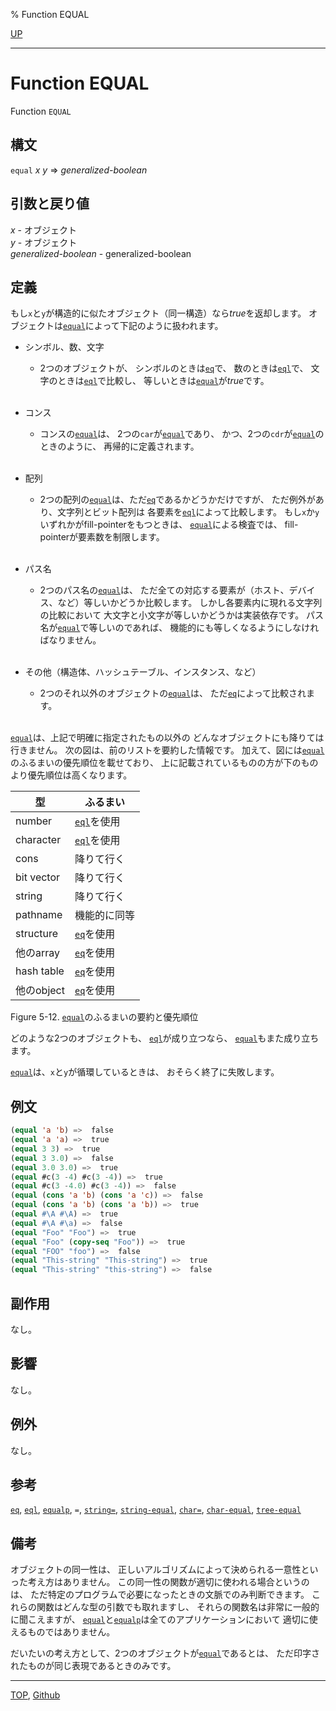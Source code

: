 % Function EQUAL

[UP](5.3.html)  

---

# Function **EQUAL**


Function `EQUAL`


## 構文

`equal` *x* *y* => *generalized-boolean*


## 引数と戻り値

*x* - オブジェクト  
*y* - オブジェクト  
*generalized-boolean* - generalized-boolean


## 定義

もし`x`と`y`が構造的に似たオブジェクト（同一構造）なら*true*を返却します。
オブジェクトは[`equal`](5.3.equal.html)によって下記のように扱われます。

- シンボル、数、文字
  - 2つのオブジェクトが、
    シンボルのときは[`eq`](5.3.eq.html)で、
    数のときは[`eql`](5.3.eql-function.html)で、
    文字のときは[`eql`](5.3.eql-function.html)で比較し、
    等しいときは[`equal`](5.3.equal.html)が*true*です。
    <br><br>

- コンス
  - コンスの[`equal`](5.3.equal.html)は、
    2つの`car`が[`equal`](5.3.equal.html)であり、
    かつ、2つの`cdr`が[`equal`](5.3.equal.html)のときのように、
    再帰的に定義されます。
    <br><br>

- 配列
  - 2つの配列の[`equal`](5.3.equal.html)は、ただ[`eq`](5.3.eq.html)であるかどうかだけですが、
    ただ例外があり、文字列とビット配列は
    各要素を[`eql`](5.3.eql-function.html)によって比較します。
    もし`x`か`y`いずれかがfill-pointerをもつときは、
    [`equal`](5.3.equal.html)による検査では、
    fill-pointerが要素数を制限します。
    <br><br>

- パス名
  - 2つのパス名の[`equal`](5.3.equal.html)は、
    ただ全ての対応する要素が（ホスト、デバイス、など）等しいかどうか比較します。
    しかし各要素内に現れる文字列の比較において
    大文字と小文字が等しいかどうかは実装依存です。
    パス名が[`equal`](5.3.equal.html)で等しいのであれば、
    機能的にも等しくなるようにしなければなりません。
    <br><br>

- その他（構造体、ハッシュテーブル、インスタンス、など）
  - 2つのそれ以外のオブジェクトの[`equal`](5.3.equal.html)は、
    ただ[`eq`](5.3.eq.html)によって比較されます。
    <br><br>

[`equal`](5.3.equal.html)は、上記で明確に指定されたもの以外の
どんなオブジェクトにも降りては行きません。
次の図は、前のリストを要約した情報です。
加えて、図には[`equal`](5.3.equal.html)のふるまいの優先順位を載せており、
上に記載されているものの方が下のものより優先順位は高くなります。

|型            |ふるまい                  |
|--------------|--------------------------|
|number        |[`eql`](5.3.eql-function.html)を使用 |
|character     |[`eql`](5.3.eql-function.html)を使用 |
|cons          |降りて行く                |
|bit vector    |降りて行く                |
|string        |降りて行く                |
|pathname      |機能的に同等              |
|structure     |[`eq`](5.3.eq.html)を使用           |
|他のarray     |[`eq`](5.3.eq.html)を使用           |
|hash table    |[`eq`](5.3.eq.html)を使用           |
|他のobject    |[`eq`](5.3.eq.html)を使用           |

Figure 5-12. [`equal`](5.3.equal.html)のふるまいの要約と優先順位

どのような2つのオブジェクトも、
[`eql`](5.3.eql-function.html)が成り立つなら、
[`equal`](5.3.equal.html)もまた成り立ちます。

[`equal`](5.3.equal.html)は、`x`と`y`が循環しているときは、
おそらく終了に失敗します。


## 例文

```lisp
(equal 'a 'b) =>  false
(equal 'a 'a) =>  true
(equal 3 3) =>  true
(equal 3 3.0) =>  false
(equal 3.0 3.0) =>  true
(equal #c(3 -4) #c(3 -4)) =>  true
(equal #c(3 -4.0) #c(3 -4)) =>  false
(equal (cons 'a 'b) (cons 'a 'c)) =>  false
(equal (cons 'a 'b) (cons 'a 'b)) =>  true
(equal #\A #\A) =>  true
(equal #\A #\a) =>  false
(equal "Foo" "Foo") =>  true
(equal "Foo" (copy-seq "Foo")) =>  true
(equal "FOO" "foo") =>  false
(equal "This-string" "This-string") =>  true
(equal "This-string" "this-string") =>  false
```


## 副作用

なし。


## 影響

なし。


## 例外

なし。


## 参考

[`eq`](5.3.eq.html),
[`eql`](5.3.eql-function.html),
[`equalp`](5.3.equalp.html),
`=`,
[`string=`](16.2.string-equal.html),
[`string-equal`](16.2.string-equal.html),
[`char=`](13.2.char-equal.html),
[`char-equal`](13.2.char-equal.html),
[`tree-equal`](14.2.tree-equal.html)


## 備考

オブジェクトの同一性は、
正しいアルゴリズムによって決められる一意性といった考え方はありません。
この同一性の関数が適切に使われる場合というのは、
ただ特定のプログラムで必要になったときの文脈でのみ判断できます。
これらの関数はどんな型の引数でも取れますし、
それらの関数名は非常に一般的に聞こえますが、
[`equal`](5.3.equal.html)と[`equalp`](5.3.equalp.html)は全てのアプリケーションにおいて
適切に使えるものではありません。

だいたいの考え方として、2つのオブジェクトが[`equal`](5.3.equal.html)であるとは、
ただ印字されたものが同じ表現であるときのみです。


---
[TOP](index.html),  [Github](https://github.com/nptcl/npt-japanese)

